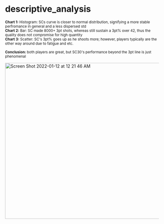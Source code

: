 # descriptive_analysis

<sub><b>Chart 1:</b> Histogram: SCs curve is closer to normal distribution, signifying a more stable perfromance in general and a less dispersed std</br></sub>
<sub><b>Chart 2:</b> Bar: SC made 8000+ 3pt shots, whereas still sustain a 3pt% over 42, thus the quality does not compromise for high quantity</br></sub>
<sub><b>Chart 3:</b> Scatter: SC's 3pt% goes up as he shoots more; however, players typically are the other way around due to fatigue and etc.</br></sub>

<sub><b>Conclusion:</b> both players are great, but SC30's performance beyond the 3pt line is just phenomenal</br></sub>

<img width="509" alt="Screen Shot 2022-01-12 at 12 21 46 AM" src="https://user-images.githubusercontent.com/51377447/148981142-c6c2ad0c-0663-4dd4-8df1-db4596b7b48d.png">
